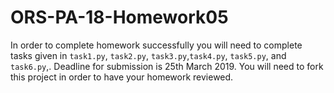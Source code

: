 # ORS-PA-18-Homework05

In order to complete homework successfully you will need to complete tasks given in `task1.py`, `task2.py`, `task3.py`,`task4.py`, `task5.py`, and `task6.py`,. Deadline for submission is 25th March 2019. You will need to fork this project in order to have your homework reviewed.

